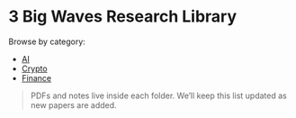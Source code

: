 # 3 Big Waves Research Library

Browse by category:

- [AI](./AI/)
- [Crypto](./Crypto/)
- [Finance](./Finance/)

> PDFs and notes live inside each folder. We’ll keep this list updated as new papers are added.
